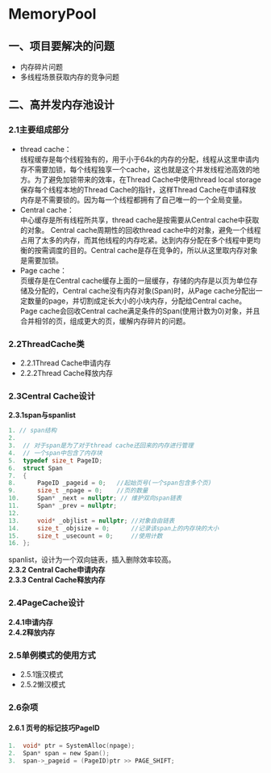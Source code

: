 # MemoryPool  

## 一、项目要解决的问题  
* 内存碎片问题   
* 多线程场景获取内存的竞争问题   
## 二、高并发内存池设计
### 2.1主要组成部分
* thread cache：  
线程缓存是每个线程独有的，用于小于64k的内存的分配，线程从这里申请内存不需要加锁，每个线程独享一个cache，这也就是这个并发线程池高效的地方。为了避免加锁带来的效率，在Thread Cache中使用thread local storage保存每个线程本地的Thread Cache的指针，这样Thread Cache在申请释放内存是不需要锁的。因为每一个线程都拥有了自己唯一的一个全局变量。
* Central cache：  
中心缓存是所有线程所共享，thread cache是按需要从Central cache中获取的对象。 Central cache周期性的回收thread cache中的对象，避免一个线程占用了太多的内存，而其他线程的内存吃紧。达到内存分配在多个线程中更均衡的按需调度的目的。Central cache是存在竞争的，所以从这里取内存对象是需要加锁。
* Page cache：  
页缓存是在Central cache缓存上面的一层缓存，存储的内存是以页为单位存储及分配的，Central cache没有内存对象(Span)时，从Page cache分配出一定数量的page，并切割成定长大小的小块内存，分配给Central cache。Page cache会回收Central cache满足条件的Span(使用计数为0)对象，并且合并相邻的页，组成更大的页，缓解内存碎片的问题。
### 2.2ThreadCache类
* 2.2.1Thread Cache申请内存  
* 2.2.2Thread Cache释放内存  
### 2.3Central Cache设计
**2.3.1span与spanlist**  
```c
1. // span结构  
2.	  
3.	// 对于span是为了对于thread cache还回来的内存进行管理  
4.	// 一个span中包含了内存块  
5.	typedef size_t PageID;  
6.	struct Span  
7.	{  
8.	    PageID _pageid = 0;   //起始页号(一个span包含多个页)  
9.	    size_t _npage = 0;    //页的数量  
10.	    Span* _next = nullptr; // 维护双向span链表  
11.	    Span* _prev = nullptr;  
12.	  
13.	    void* _objlist = nullptr; //对象自由链表  
14.	    size_t _objsize = 0;      //记录该span上的内存块的大小  
15.	    size_t _usecount = 0;     //使用计数  
16.	};  

```
spanlist，设计为一个双向链表，插入删除效率较高。  
**2.3.2 Central Cache申请内存**  
**2.3.3 Central Cache释放内存**  
### 2.4PageCache设计
**2.4.1申请内存**  
**2.4.2释放内存**  
### 2.5单例模式的使用方式
* 2.5.1饿汉模式  
* 2.5.2懒汉模式  
### 2.6杂项
#### 2.6.1 页号的标记技巧PageID  
```c
1.	void* ptr = SystemAlloc(npage);  
2.	Span* span = new Span();  
3.	span->_pageid = (PageID)ptr >> PAGE_SHIFT;   
```
